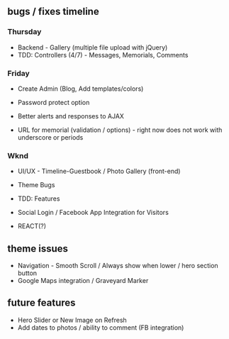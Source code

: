 ## bugs / fixes timeline

### Thursday
* Backend - Gallery (multiple file upload with jQuery)
* TDD: Controllers (4/7) - Messages, Memorials, Comments

### Friday
* Create Admin (Blog, Add templates/colors)
* Password protect option

* Better alerts and responses to AJAX
* URL for memorial (validation / options) - right now does not work with underscore or periods

### Wknd
* UI/UX - Timeline-Guestbook / Photo Gallery (front-end)
* Theme Bugs

* TDD: Features
* Social Login / Facebook App Integration for Visitors
* REACT(?)

## theme issues
* Navigation - Smooth Scroll / Always show when lower / hero section button
* Google Maps integration / Graveyard Marker

## future features
* Hero Slider or New Image on Refresh
* Add dates to photos / ability to comment (FB integration)

